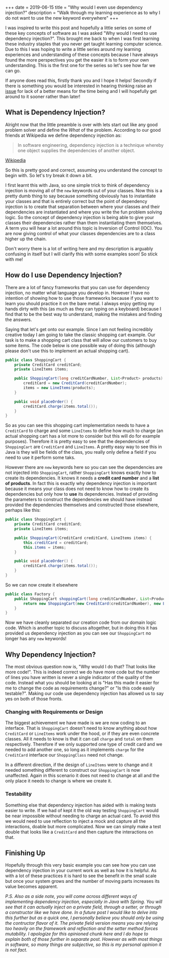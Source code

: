 +++
date = 2019-06-15
title = "Why would I even use dependency injection?"
description = "Walk through my learning experience as to why I do not want to use the new keyword everywhere"
+++

I was inspired to write this post and hopefully a little series on some of these key concepts of
software as I was asked "Why would I need to use dependency injection?". This brought me back to
when I was first learning these industry staples that you never get taught learning computer
science. Due to this I was hoping to write a little series around my learning experiences and
understanding of these concepts because I have always found the more perspectives you get the easier
it is to form your own understanding. This is the first one for the series so let's see how far we
can go.

If anyone does read this, firstly thank you and I hope it helps! Secondly if there is something you
would be interested in hearing thinking raise an
[issue](https://github.com/maccoda/maccoda.github.io/issues) for lack of a better means for the time
being and I will hopefully get around to it sooner rather than later!

## What is Dependency Injection?

Alright now that the little preamble is over with lets start out like any good problem solver and
define the *What* of the problem. According to our good friends at Wikipedia we define dependency
injection as:

> In software engineering, dependency injection is a technique whereby one object supplies the
> dependencies of another object.

[Wikipedia](https://en.wikipedia.org/wiki/Dependency_injection)

So this is pretty good and correct, assuming you understand the concept to begin with. So let's try
break it down a bit.

I first learnt this with Java, so one simple trick to think of dependency injection is moving all
of the `new` keywords out of your classes. Now this is a pretty dumb thing to say because something
obviously has to instantiate your classes and that is entirely correct but the point of dependency
injection is to create that separation between where your classes and their dependencies are
instantiated and where you write the fun problem solving logic. So the concept of dependency
injection is being able to give your classes their dependencies rather than them instantiating them
themselves. A term you will hear a lot around this topic is Inversion of Control (IOC). You are now
giving control of what your classes dependencies are to a class higher up the chain.

Don't worry there is a lot of writing here and my description is arguably confusing in itself but I
will clarify this with some examples soon! So stick with me!

## How do I use Dependency Injection?

There are a lot of fancy frameworks that you can use for dependency injection, no matter what
language you develop in. However I have no intention of showing how to use those frameworks because
if you want to learn you should practice it on the bare metal. I always enjoy getting my hands dirty
with this (as much as they can typing on a keyboard) because I find that to be the best way to
understand, making the mistakes and finding the answers.

Saying that let's get onto our example. Since I am not feeling incredibly creative today I am going
to take the classic shopping cart example. Our task is to make a shopping cart class that will allow
our customers to buy some items. The code below is one possible way of doing this (although please
don't use this to implement an actual shopping cart).


```java
public class ShoppingCart {
    private CreditCard creditCard;
    private LineItems items;

    public ShoppingCart(long creditCardNumber, List<Product> products) {
        creditCard = new CreditCard(creditCardNumber);
        items = new LineItems(products);
    }

    public void placeOrder() {
        creditCard.charge(items.total());
    }
}

```

So as you can see this shopping cart implementation needs to have a `CreditCard` to charge and some
`LineItems` to define how much to charge (an actual shopping cart has a lot more to consider but
this will do for example purposes). Therefore it is pretty easy to see that the dependencies of
`ShoppingCart` are `CreditCard` and `LineItems`. A pretty easy way to see this in Java is they will
be fields of the class, you really only define a field if you need to use it perform some taks.

However there are `new` keywords here so you can see the dependencies are not injected into
`ShoppingCart`, rather `ShoppingCart` knows exactly how to create its dependencies. It knows it
needs a **credit card number** and a **list of products**. In fact this is exactly why dependency
injection is important because it means your class does not need to know how to create its
dependencies but only how to **use** its dependencies. Instead of providing the parameters to
construct the dependencies we should have instead provided the dependencies themselves and
constructed those elsewhere, perhaps like this:

```java
public class ShoppingCart {
    private CreditCard creditCard;
    private LineItems items;

    public ShoppingCart(CreditCard creditCard, LineItems items) {
        this.creditCard = creditCard;
        this.items = items;
    }

    public void placeOrder() {
        creditCard.charge(items.total());
    }
}
```

So we can now create it elsewhere

```java
public class Factory {
    public ShoppingCart shoppingCart(long creditCardNumber, List<Product> products) {
        return new ShoppingCart(new CreditCard(creditCardNumber), new LineItems(products));
    }
}
```

Now we have cleanly separated our creation code from our domain logic code. Which is another topic
to discuss altogether, but in doing this it has provided us dependency injection as you can see our
`ShoppingCart` no longer has any `new` keywords!

## Why Dependency Injection?

The most obvious question now is, "Why would I do that? That looks like more code!". This is indeed
correct we do have more code but the number of lines you have written is never a single indicator of
the quality of the code. Instead what you should be looking at is "Has this made it easier for me to
change the code as requirements change?" or "Is this code easily testable?". Making our code use
dependency injection has allowed us to say yes on both of those fronts.

### Changing with Requirements or Design

The biggest achievement we have made is we are now coding to an interface. That is `ShoppingCart`
doesn't need to know anything about how `CreditCard` or `LineItems` work under the hood, or if they
are even concrete classes. All it needs to know is that it can call `charge` and `total` on them
respectively. Therefore if we only supported one type of credit card and we needed to add another
one, so long as it implements `charge` for the `CreditCard` interface our `ShoppingClass` need not
change.

In a different direction, if the design of `LineItems` were to change and it needed something
different to construct our `ShoppingCart` is now unaffected. Again in this scenario it does not need
to change at all and the only place it needs to change is where we create it.

### Testability

Something else that dependency injection has aided with is making tests easier to write. If we had
of kept it the old way testing `ShoppingCart` would be near impossible without needing to charge an
actual card. To avoid this we would need to use reflection to inject a mock and capture all the
interactions, doable but more complicated. Now we can simply make a test double that looks like a
`CreditCard` and then capture the interactions on that.

## Finishing Up

Hopefully through this very basic example you can see how you can use dependency injection in your
current work as well as how it is helpful. As with a lot of these practices it is hard to see the
benefit in the small scale but once your system grows and the number of moving parts increases its
value becomes apparent.

*P.S. Also as a side note, you will come across different ways of implementing dependency injection,
especially in Java with Spring. You will see that it can actually inject on a private field, through
a setter, or through a constructor like we have done. In a future post I would like to delve into
this further but as a quick one, I personally believe you should only be using the contructor flavor
of it. The private field version means you are relying too heavily on the framework and reflection
and the setter method forces mutability. I apologize for this opinioned chunk here and I do hope to
explain both of those further in separate post. However as with most things in software, so many
things are subjective, so this is my personal opinion it is not fact.*
